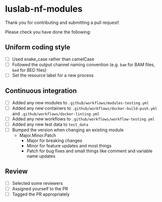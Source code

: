 # luslab-nf-modules

Thank you for contributing and submitting a pull request!

Please check you have done the following:

## Uniform coding style

- [ ] Used snake_case rather than camelCase
- [ ] Followed the output channel naming convention (e.g. `bam` for BAM files, `bed` for BED files)
- [ ] Set the resource label for a new process

## Continuous integration

- [ ] Added any new modules to `.github/workflows/modules-testing.yml`
- [ ] Added any new containers to `.github/workflows/docker-build-push.yml` and `.github/workflows/docker-linting.yml`
- [ ] Added any new workflows to `.github/workflows/workflow-testing.yml`
- [ ] Added any new test data to `test_data`
- [ ] Bumped the version when changing an existing module
    - Major.Minor.Patch
        - Major for breaking changes
        - Minor for feature updates and most things
        - Patch for bug fixes and small things like comment and variable name updates

## Review

- [ ] Selected some reviewers
- [ ] Assigned yourself to the PR
- [ ] Tagged the PR appropriately
